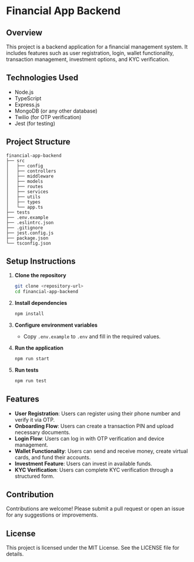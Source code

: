 # Financial App Backend

## Overview
This project is a backend application for a financial management system. It includes features such as user registration, login, wallet functionality, transaction management, investment options, and KYC verification.

## Technologies Used
- Node.js
- TypeScript
- Express.js
- MongoDB (or any other database)
- Twilio (for OTP verification)
- Jest (for testing)

## Project Structure
```
financial-app-backend
├── src
│   ├── config
│   ├── controllers
│   ├── middleware
│   ├── models
│   ├── routes
│   ├── services
│   ├── utils
│   ├── types
│   └── app.ts
├── tests
├── .env.example
├── .eslintrc.json
├── .gitignore
├── jest.config.js
├── package.json
└── tsconfig.json
```

## Setup Instructions

1. **Clone the repository**
   ```bash
   git clone <repository-url>
   cd financial-app-backend
   ```

2. **Install dependencies**
   ```bash
   npm install
   ```

3. **Configure environment variables**
   - Copy `.env.example` to `.env` and fill in the required values.

4. **Run the application**
   ```bash
   npm run start
   ```

5. **Run tests**
   ```bash
   npm run test
   ```

## Features
- **User Registration**: Users can register using their phone number and verify it via OTP.
- **Onboarding Flow**: Users can create a transaction PIN and upload necessary documents.
- **Login Flow**: Users can log in with OTP verification and device management.
- **Wallet Functionality**: Users can send and receive money, create virtual cards, and fund their accounts.
- **Investment Feature**: Users can invest in available funds.
- **KYC Verification**: Users can complete KYC verification through a structured form.

## Contribution
Contributions are welcome! Please submit a pull request or open an issue for any suggestions or improvements.

## License
This project is licensed under the MIT License. See the LICENSE file for details.